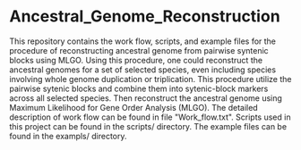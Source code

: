 # Ancestral_Genome_Reconstruction
This repository contains the work flow, scripts, and example files for the procedure of reconstructing ancestral genome from pairwise syntenic blocks using MLGO. Using this procedure, one could reconstruct the ancestral genomes for a set of selected species, even including species involving whole genome duplication or triplication. This procedure utilize the pairwise sytenic blocks and combine them into sytenic-block markers across all selected species. Then reconstruct the ancestral genome using Maximum Likelihood for Gene Order Analysis (MLGO).
The detailed description of work flow can be found in file "Work_flow.txt". Scripts used in this project can be found in the scripts/ directory. The example files can be found in the exampls/ directory.
